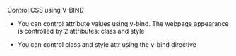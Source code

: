 Control CSS using V-BIND

- You can control attribute values using v-bind. The webpage appearance is controlled by 2 attributes: class and style

- You can control class and style attr using the v-bind directive 